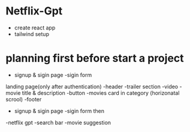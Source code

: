 # Netflix-Gpt
- create react app
- tailwind setup

# planning first before start a project
- signup & sigin  page
    -sigin form

landing page(only after authentication)
    -header
    -trailer section
        -video
        - movie title & description
        -button
    -movies card in category (horizonatal scrool)
    -footer

- signup & sigin  page
    -sigin form
    then

-netflix gpt
    -search bar
    -movie suggestion
